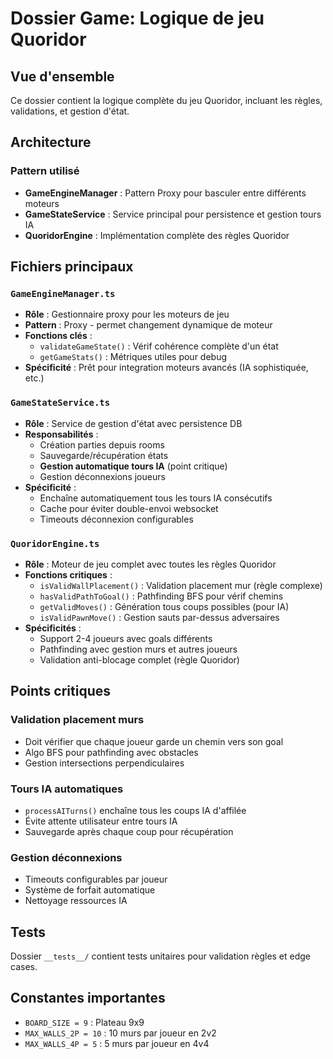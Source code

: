 # Dossier Game: Logique de jeu Quoridor

## Vue d'ensemble
Ce dossier contient la logique complète du jeu Quoridor, incluant les règles, validations, et gestion d'état.

## Architecture

### Pattern utilisé
- **GameEngineManager** : Pattern Proxy pour basculer entre différents moteurs
- **GameStateService** : Service principal pour persistence et gestion tours IA
- **QuoridorEngine** : Implémentation complète des règles Quoridor

## Fichiers principaux

### `GameEngineManager.ts`
- **Rôle** : Gestionnaire proxy pour les moteurs de jeu
- **Pattern** : Proxy - permet changement dynamique de moteur
- **Fonctions clés** :
  - `validateGameState()` : Vérif cohérence complète d'un état
  - `getGameStats()` : Métriques utiles pour debug
- **Spécificité** : Prêt pour integration moteurs avancés (IA sophistiquée, etc.)

### `GameStateService.ts`
- **Rôle** : Service de gestion d'état avec persistence DB
- **Responsabilités** :
  - Création parties depuis rooms
  - Sauvegarde/récupération états
  - **Gestion automatique tours IA** (point critique)
  - Gestion déconnexions joueurs
- **Spécificité** : 
  - Enchaîne automatiquement tous les tours IA consécutifs
  - Cache pour éviter double-envoi websocket
  - Timeouts déconnexion configurables

### `QuoridorEngine.ts`
- **Rôle** : Moteur de jeu complet avec toutes les règles Quoridor
- **Fonctions critiques** :
  - `isValidWallPlacement()` : Validation placement mur (règle complexe)
  - `hasValidPathToGoal()` : Pathfinding BFS pour vérif chemins
  - `getValidMoves()` : Génération tous coups possibles (pour IA)
  - `isValidPawnMove()` : Gestion sauts par-dessus adversaires
- **Spécificités** :
  - Support 2-4 joueurs avec goals différents
  - Pathfinding avec gestion murs et autres joueurs
  - Validation anti-blocage complet (règle Quoridor)

## Points critiques

### Validation placement murs
- Doit vérifier que chaque joueur garde un chemin vers son goal
- Algo BFS pour pathfinding avec obstacles
- Gestion intersections perpendiculaires

### Tours IA automatiques
- `processAITurns()` enchaîne tous les coups IA d'affilée
- Évite attente utilisateur entre tours IA
- Sauvegarde après chaque coup pour récupération

### Gestion déconnexions
- Timeouts configurables par joueur
- Système de forfait automatique
- Nettoyage ressources IA

## Tests
Dossier `__tests__/` contient tests unitaires pour validation règles et edge cases.

## Constantes importantes
- `BOARD_SIZE = 9` : Plateau 9x9
- `MAX_WALLS_2P = 10` : 10 murs par joueur en 2v2
- `MAX_WALLS_4P = 5` : 5 murs par joueur en 4v4